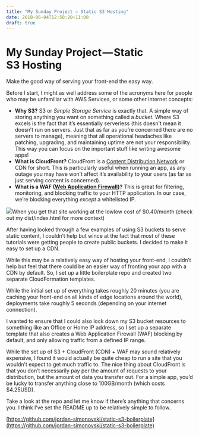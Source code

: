 ```yaml
---
title: "My Sunday Project — Static S3 Hosting"
date: 2018-06-04T12:50:20+11:00
draft: true
---
```


# My Sunday Project — Static S3 Hosting

Make the good way of serving your front-end the easy way.

Before I start, I might as well address some of the acronyms here for people who may be unfamiliar with AWS Services, or some other internet concepts:

*   **Why S3?** S3 or _Simple Storage Service_ is exactly that. A simple way of storing anything you want on something called a _bucket._ Where S3 excels is the fact that it’s essentially serverless (this doesn’t mean it doesn’t run on servers. Just that as far as you’re concerned there are no servers to manage), meaning that all operational headaches like patching, upgrading, and maintaining uptime are not your responsibility. This way you can focus on the important stuff like writing awesome apps!
*   **What is CloudFront?** CloudFront is a [Content Distribution Network](https://en.wikipedia.org/wiki/Content_delivery_network) or CDN for short. This is particularly useful when running an app, as any outage you may have won’t affect it’s availability to your users (as far as just serving content is concerned).
*   **What is a WAF (**[**Web Application Firewall**](https://en.wikipedia.org/wiki/Web_application_firewall)**)?** This is great for filtering, monitoring, and blocking traffic to your HTTP application. In our case, we’re blocking everything _except_ a whitelisted IP.

![](https://cdn-images-1.medium.com/max/1600/1*YsTv59tGk_vctpF5qgeVOg.jpeg)When you get that site working at the lowlow cost of $0.40/month (check out my dist/index.html for more context)

After having looked through a few examples of using S3 buckets to serve static content, I couldn’t help but wince at the fact that most of these tutorials were getting people to create public buckets. I decided to make it easy to set up a CDN.

While this may be a relatively easy way of hosting your front-end, I couldn’t help but feel that there could be an easier way of fronting your app with a CDN by default. So, I set up a little boilerplate repo and created two separate CloudFormation templates.

While the initial set up of everything takes roughly 20 minutes (you are caching your front-end on all kinds of edge locations around the world), deployments take roughly 5 seconds (depending on your internet connection).

I wanted to ensure that I could also lock down my S3 bucket resources to something like an Office or Home IP address, so I set up a separate template that also creates a Web Application Firewall (WAF) blocking by default, and only allowing traffic from a defined IP range.

While the set up of S3 + CloudFront (CDN) + WAF may sound relatively expensive, I found it would actually be quite cheap to run a site that you wouldn’t expect to get much traffic to. The nice thing about CloudFront is that you don’t necessarily pay per the amount of requests to your distribution, but the amount of data you transfer out. For a simple app, you’d be lucky to transfer anything close to 100GB/month (which costs $4.25USD).

Take a look at the repo and let me know if there’s anything that concerns you. I think I’ve set the README up to be relatively simple to follow.

[https://github.com/jordan-simonovski/static-s3-boilerplate](https://github.com/jordan-simonovski/static-s3-boilerplate)
